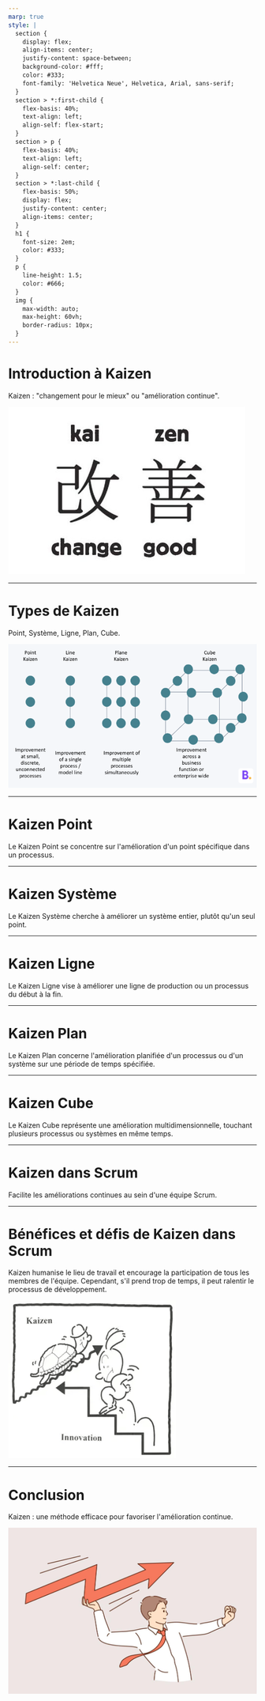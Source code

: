 ```yaml
---
marp: true
style: |
  section {
    display: flex;
    align-items: center;
    justify-content: space-between;
    background-color: #fff;
    color: #333;
    font-family: 'Helvetica Neue', Helvetica, Arial, sans-serif;
  }
  section > *:first-child {
    flex-basis: 40%;
    text-align: left;
    align-self: flex-start;
  }
  section > p {
    flex-basis: 40%;
    text-align: left;
    align-self: center;
  }
  section > *:last-child {
    flex-basis: 50%;
    display: flex;
    justify-content: center;
    align-items: center;
  }
  h1 {
    font-size: 2em;
    color: #333;
  }
  p {
    line-height: 1.5;
    color: #666;
  }
  img {
    max-width: auto;
    max-height: 60vh;
    border-radius: 10px;
  }
---
```


# Introduction à Kaizen

Kaizen : "changement pour le mieux" ou "amélioration continue".

![Charactères japonnais](images/1.jpg)

---

# Types de Kaizen

Point, Système, Ligne, Plan, Cube.

![Kaizen types](images/2.png)

---

# Kaizen Point

Le Kaizen Point se concentre sur l'amélioration d'un point spécifique dans un processus.

---

# Kaizen Système

Le Kaizen Système cherche à améliorer un système entier, plutôt qu'un seul point.

---

# Kaizen Ligne

Le Kaizen Ligne vise à améliorer une ligne de production ou un processus du début à la fin.

---

# Kaizen Plan

Le Kaizen Plan concerne l'amélioration planifiée d'un processus ou d'un système sur une période de temps spécifiée.

---

# Kaizen Cube

Le Kaizen Cube représente une amélioration multidimensionnelle, touchant plusieurs processus ou systèmes en même temps.

---

# Kaizen dans Scrum

Facilite les améliorations continues au sein d'une équipe Scrum.

---

# Bénéfices et défis de Kaizen dans Scrum

Kaizen humanise le lieu de travail et encourage la participation de tous les membres de l'équipe. Cependant, s'il prend trop de temps, il peut ralentir le processus de développement.

![Improvements / innovations](images/3.png)

---

# Conclusion

Kaizen : une méthode efficace pour favoriser l'amélioration continue.

![Flèche](images/4.jpg)
